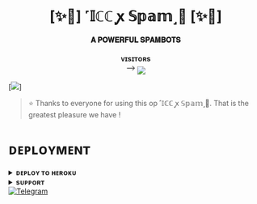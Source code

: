 <h1 align="center"><b>[✨🥀] ˹𝕀ℂℂ ꭙ 𝕊𝕡𝕒𝕞˼🫧 [✨🥀]</b></h1>

<h4 align="center"> 𝐀 𝐏𝐎𝐖𝐄𝐑𝐅𝐔𝐋 𝐒𝐏𝐀𝐌𝐁𝐎𝐓𝐒</h4>
<p align="center">
    <b>ᴠɪsɪᴛᴏʀs</b><br>
 -->    <img align="middle" src="https://profile-counter.glitch.me/Devil372/count.svg" />
</p>
[<img src="https://telegra.ph/file/e18a3028ba0d9e89a4b96.jpg"/>]

> ⭐️ Thanks to everyone for using this op ˹𝕀ℂℂ ꭙ 𝕊𝕡𝕒𝕞˼🫧. That is the greatest pleasure we have !


# ᴅᴇᴘʟᴏʏᴍᴇɴᴛ


<details>
<summary><b>ᴅᴇᴘʟᴏʏ ᴛᴏ ʜᴇʀᴏᴋᴜ</b></summary>
<br>

[![Deploy](https://www.herokucdn.com/deploy/button.svg)](https://dashboard.heroku.com/new?template=https://github.com/Devil372/Iccspambot)

</details>


<details>
<summary><b>sᴜᴘᴘᴏʀᴛ</b></summary>
<br>

<a href=""><img src="https://t.me/iccxsupportelds.io/badge/Join-Telegram%20Channel-red.svg?logo=Telegram"></a>

</details>
<a href="https://t.me/BLOODFIXER2"><img title="Telegram" src="https://img.shields.io/badge/icc-%23000000.svg?&style=for-the-badge&logo=telegram&logoColor=61DAFB"></a>
